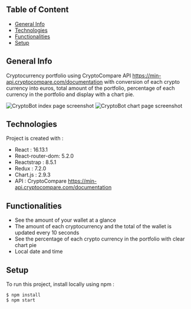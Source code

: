 ## Table of Content

* [General Info](#general-info)
* [Technologies](#technologies)
* [Functionalities](#functionalities)
* [Setup](#setup)


## General Info

Cryptocurrency portfolio using CryptoCompare API https://min-api.cryptocompare.com/documentation with conversion of each crypto currency into euros, total amount of the portfolio, percentage of each currency in the portfolio and display with a chart pie.

![CryptoBot index page screenshot](/img/crypto-bot.PNG?raw=true "CryptoBot index page screenshot")
![CryptoBot chart page screenshot](/img/crypto-bot-2.PNG?raw=true "CryptoBot chart page screenshot")


## Technologies

Project is created with :

* React : 16.13.1
* React-router-dom: 5.2.0
* Reactstrap : 8.5.1
* Redux : 7.2.0
* Chart.js : 2.9.3
* API : CryptoCompare https://min-api.cryptocompare.com/documentation

## Functionalities

* See the amount of your wallet at a glance
* The amount of each cryptocurrency and the total of the wallet is updated every 10 seconds
* See the percentage of each crypto currency in the portfolio with clear chart pie
* Local date and time

## Setup

To run this project, install locally using npm :

```
$ npm install
$ npm start
```
